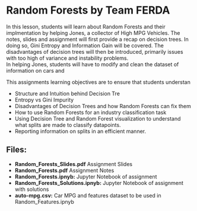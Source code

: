 # Random Forests by Team FERDA
In this lesson, students will learn about Random Forests and their implmentation by helping Jones, a collector of High MPG Vehicles. The notes, slides and assignment will first provide a recap on decision trees. In doing so, Gini Entropy and Information Gain will be covered. The disadvantages of decision trees will then be introduced, primarily issues with too high of variance and instability problems.
\
In helping Jones, students will have to modify and clean the dataset of information on cars and


This assignments learning objectives are to ensure that students understan

- Structure and Intuition behind Decision Tre
- Entropy vs Gini Impurity
- Disadvantages of Decision Trees and how Random Forests can fix them
- How to use Random Forests for an industry classification task
- Using Decision Tree and Random Forest visualization to understand what splits are made to classify datapoints.
- Reporting information on splits in an efficient manner.

## Files:
- **Random_Forests_Slides.pdf** Assignment Slides
- **Random_Forests.pdf** Assignment Notes
- **Random_Forests.ipnyb:** Jupyter Notebook of assignment
- **Random_Forests_Solutions.ipnyb:** Jupyter Notebook of assignment with solutions
- **auto-mpg.csv:** Car MPG and features dataset to be used in Random_Features.ipnyb
